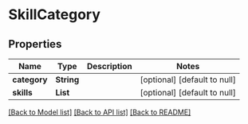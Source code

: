 # SkillCategory
## Properties

| Name | Type | Description | Notes |
|------------ | ------------- | ------------- | -------------|
| **category** | **String** |  | [optional] [default to null] |
| **skills** | **List** |  | [optional] [default to null] |

[[Back to Model list]](../README.md#documentation-for-models) [[Back to API list]](../README.md#documentation-for-api-endpoints) [[Back to README]](../README.md)
